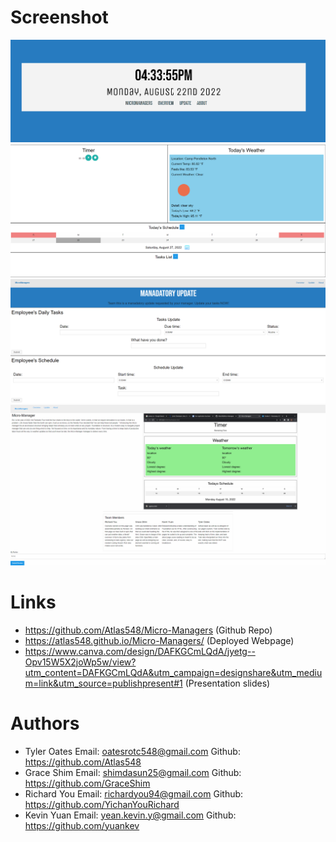# Screenshot
 ![Main Page](./Images/Project%201%20Main%20Menu.PNG)
 ![Overview Page](./Images/Project%201%20Overview%20Page.PNG)
 ![Update Page](./Images/Project%201%20Update%20Page.PNG)
 ![About Me Page](./Images/Project%201%20About%20Me%20Page.PNG)
 
# Links
 
* https://github.com/Atlas548/Micro-Managers (Github Repo)
* https://atlas548.github.io/Micro-Managers/ (Deployed Webpage)
* https://www.canva.com/design/DAFKGCmLQdA/jyetg--Opv15W5X2joWp5w/view?utm_content=DAFKGCmLQdA&utm_campaign=designshare&utm_medium=link&utm_source=publishpresent#1 (Presentation slides)
 
 
 
# Authors
 
* Tyler Oates  Email: oatesrotc548@gmail.com Github: https://github.com/Atlas548
* Grace Shim   Email: shimdasun25@gmail.com Github: https://github.com/GraceShim
* Richard You  Email: richardyou94@gmail.com Github: https://github.com/YichanYouRichard
* Kevin Yuan   Email: yean.kevin.y@gmail.com Github: https://github.com/yuankev
